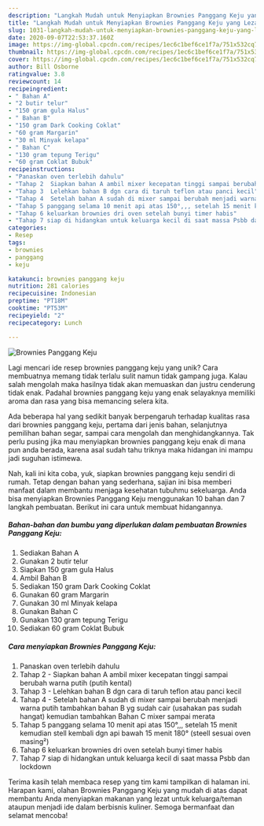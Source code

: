 ```yaml
---
description: "Langkah Mudah untuk Menyiapkan Brownies Panggang Keju yang Lezat"
title: "Langkah Mudah untuk Menyiapkan Brownies Panggang Keju yang Lezat"
slug: 1031-langkah-mudah-untuk-menyiapkan-brownies-panggang-keju-yang-lezat
date: 2020-09-07T22:53:37.160Z
image: https://img-global.cpcdn.com/recipes/1ec6c1bef6ce1f7a/751x532cq70/brownies-panggang-keju-foto-resep-utama.jpg
thumbnail: https://img-global.cpcdn.com/recipes/1ec6c1bef6ce1f7a/751x532cq70/brownies-panggang-keju-foto-resep-utama.jpg
cover: https://img-global.cpcdn.com/recipes/1ec6c1bef6ce1f7a/751x532cq70/brownies-panggang-keju-foto-resep-utama.jpg
author: Bill Osborne
ratingvalue: 3.8
reviewcount: 14
recipeingredient:
- " Bahan A"
- "2 butir telur"
- "150 gram gula Halus"
- " Bahan B"
- "150 gram Dark Cooking Coklat"
- "60 gram Margarin"
- "30 ml Minyak kelapa"
- " Bahan C"
- "130 gram tepung Terigu"
- "60 gram Coklat Bubuk"
recipeinstructions:
- "Panaskan oven terlebih dahulu"
- "Tahap 2  Siapkan bahan A ambil mixer kecepatan tinggi sampai berubah warna putih (putih kental)"
- "Tahap 3  Lelehkan bahan B dgn cara di taruh teflon atau panci kecil"
- "Tahap 4  Setelah bahan A sudah di mixer sampai berubah menjadi warna putih tambahkan bahan B yg sudah cair (usahakan pas sudah hangat) kemudian tambahkan Bahan C mixer sampai merata"
- "Tahap 5 panggang selama 10 menit api atas 150°,,, setelah 15 menit kemudian stell kembali dgn api bawah 15 menit 180° (steell sesuai oven masing²)"
- "Tahap 6 keluarkan brownies dri oven setelah bunyi timer habis"
- "Tahap 7 siap di hidangkan untuk keluarga kecil di saat massa Psbb dan lockdown"
categories:
- Resep
tags:
- brownies
- panggang
- keju

katakunci: brownies panggang keju 
nutrition: 281 calories
recipecuisine: Indonesian
preptime: "PT18M"
cooktime: "PT53M"
recipeyield: "2"
recipecategory: Lunch

---
```



![Brownies Panggang Keju](https://img-global.cpcdn.com/recipes/1ec6c1bef6ce1f7a/751x532cq70/brownies-panggang-keju-foto-resep-utama.jpg)

Lagi mencari ide resep brownies panggang keju yang unik? Cara membuatnya memang tidak terlalu sulit namun tidak gampang juga. Kalau salah mengolah maka hasilnya tidak akan memuaskan dan justru cenderung tidak enak. Padahal brownies panggang keju yang enak selayaknya memiliki aroma dan rasa yang bisa memancing selera kita.

Ada beberapa hal yang sedikit banyak berpengaruh terhadap kualitas rasa dari brownies panggang keju, pertama dari jenis bahan, selanjutnya pemilihan bahan segar, sampai cara mengolah dan menghidangkannya. Tak perlu pusing jika mau menyiapkan brownies panggang keju enak di mana pun anda berada, karena asal sudah tahu triknya maka hidangan ini mampu jadi suguhan istimewa.




Nah, kali ini kita coba, yuk, siapkan brownies panggang keju sendiri di rumah. Tetap dengan bahan yang sederhana, sajian ini bisa memberi manfaat dalam membantu menjaga kesehatan tubuhmu sekeluarga. Anda bisa menyiapkan Brownies Panggang Keju menggunakan 10 bahan dan 7 langkah pembuatan. Berikut ini cara untuk membuat hidangannya.

<!--inarticleads1-->

##### Bahan-bahan dan bumbu yang diperlukan dalam pembuatan Brownies Panggang Keju:

1. Sediakan  Bahan A
1. Gunakan 2 butir telur
1. Siapkan 150 gram gula Halus
1. Ambil  Bahan B
1. Sediakan 150 gram Dark Cooking Coklat
1. Gunakan 60 gram Margarin
1. Gunakan 30 ml Minyak kelapa
1. Gunakan  Bahan C
1. Gunakan 130 gram tepung Terigu
1. Sediakan 60 gram Coklat Bubuk




<!--inarticleads2-->

##### Cara menyiapkan Brownies Panggang Keju:

1. Panaskan oven terlebih dahulu
1. Tahap 2  - Siapkan bahan A ambil mixer kecepatan tinggi sampai berubah warna putih (putih kental)
1. Tahap 3  - Lelehkan bahan B dgn cara di taruh teflon atau panci kecil
1. Tahap 4  - Setelah bahan A sudah di mixer sampai berubah menjadi warna putih tambahkan bahan B yg sudah cair (usahakan pas sudah hangat) kemudian tambahkan Bahan C mixer sampai merata
1. Tahap 5 panggang selama 10 menit api atas 150°,,, setelah 15 menit kemudian stell kembali dgn api bawah 15 menit 180° (steell sesuai oven masing²)
1. Tahap 6 keluarkan brownies dri oven setelah bunyi timer habis
1. Tahap 7 siap di hidangkan untuk keluarga kecil di saat massa Psbb dan lockdown




Terima kasih telah membaca resep yang tim kami tampilkan di halaman ini. Harapan kami, olahan Brownies Panggang Keju yang mudah di atas dapat membantu Anda menyiapkan makanan yang lezat untuk keluarga/teman ataupun menjadi ide dalam berbisnis kuliner. Semoga bermanfaat dan selamat mencoba!
